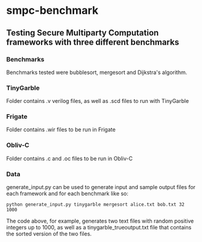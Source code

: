 # smpc-benchmark

## Testing Secure Multiparty Computation frameworks with three different benchmarks

### Benchmarks
Benchmarks tested were bubblesort, mergesort and Dijkstra's algorithm.


### TinyGarble
Folder contains .v verilog files, as well as .scd files to run with TinyGarble

### Frigate
Folder contains .wir files to be run in Frigate

### Obliv-C
Folder contains .c and .oc files to be run in Obliv-C

### Data
generate_input.py can be used to generate input and sample output files for each framework and for each benchmark like so:
```
python generate_input.py tinygarble mergesort alice.txt bob.txt 32 1000
````
The code above, for example, generates two text files with random positive integers up to 1000, as well as a tinygarble_trueoutput.txt file that contains the sorted version of the two files.
